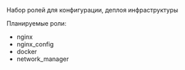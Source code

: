 Набор ролей для конфигурации, деплоя инфраструктуры

Планируемые роли:
- nginx
- nginx_config
- docker
- network_manager